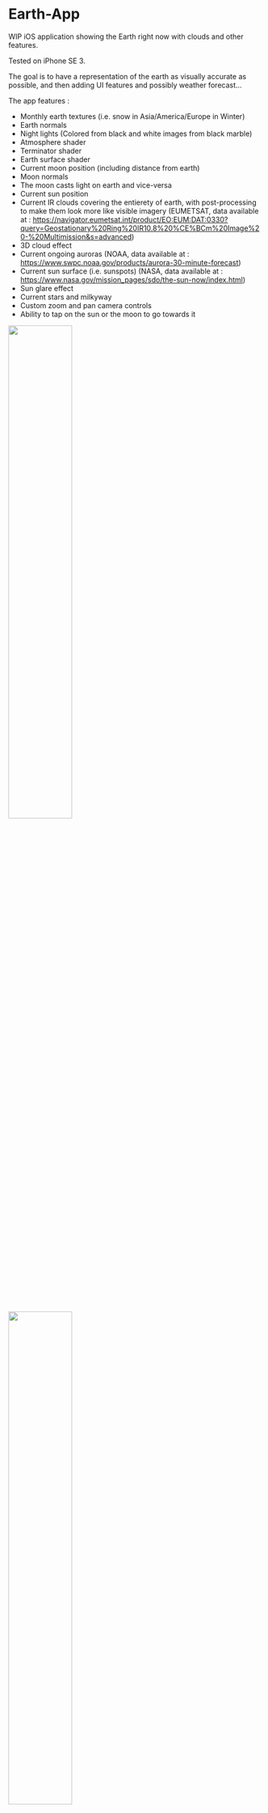 # Earth-App

WIP iOS application showing the Earth right now with clouds and other features.

Tested on iPhone SE 3.

The goal is to have a representation of the earth as visually accurate as possible, and then adding UI features and possibly weather forecast...

The app features :

- Monthly earth textures (i.e. snow in Asia/America/Europe in Winter)
- Earth normals
- Night lights (Colored from black and white images from black marble)
- Atmosphere shader 
- Terminator shader
- Earth surface shader
- Current moon position (including distance from earth)
- Moon normals
- The moon casts light on earth and vice-versa
- Current sun position
- Current IR clouds covering the entierety of earth, with post-processing to make them look more like visible imagery (EUMETSAT, data available at : https://navigator.eumetsat.int/product/EO:EUM:DAT:0330?query=Geostationary%20Ring%20IR10.8%20%CE%BCm%20Image%20-%20Multimission&s=advanced)
- 3D cloud effect
- Current ongoing auroras (NOAA, data available at : https://www.swpc.noaa.gov/products/aurora-30-minute-forecast)
- Current sun surface (i.e. sunspots) (NASA, data available at : https://www.nasa.gov/mission_pages/sdo/the-sun-now/index.html)
- Sun glare effect
- Current stars and milkyway
- Custom zoom and pan camera controls
- Ability to tap on the sun or the moon to go towards it

<img src="https://i.imgur.com/JbweKXu.png" width=50% height=50%>

<img src="https://i.imgur.com/RKSQ6lP.png" width=50% height=50%>

<img src="https://i.imgur.com/zbpHLbL.png" width=50% height=50%>

<img src="https://i.imgur.com/VHtroDt.png" width=50% height=50%>

<img src="https://i.imgur.com/YQ2fWhw.png" width=50% height=50%>

![image]()

![image]()

![image]()

![image]()

![image]()
